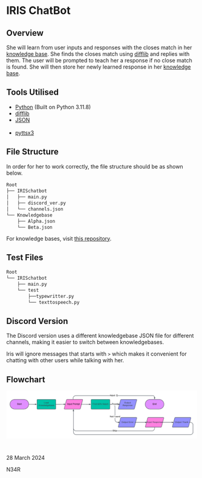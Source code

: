 # IRIS ChatBot

## Overview
She will learn from user inputs and responses with the closes match in her [knowledge base](https://github.com/ProjectIRIS-AI/Knowledgebase/). She finds the closes match using [difflib](https://docs.python.org/3/library/difflib.html/) and replies with them. The user will be prompted to teach her a response if no close match is found. She will then store her newly learned response in her [knowledge base](https://github.com/ProjectIRIS-AI/Knowledgebase/).

## Tools Utilised
- [Python](https://www.python.org/) (Built on Python 3.11.8)
- [difflib](https://docs.python.org/3/library/difflib.html/)
- [JSON](https://www.json.org/)
<br><br>
- [pyttsx3](https://pypi.org/project/pyttsx3/)

## File Structure
In order for her to work correctly, the file structure should be as shown below.
```
Root
├── IRISchatbot
│   ├── main.py
│   ├── discord_ver.py
│   └── channels.json
└── Knowledgebase
    ├── Alpha.json
    └── Beta.json
```
For knowledge bases, visit [this repository](https://github.com/ProjectIRIS-AI/Knowledgebase).

## Test Files
```
Root
└── IRISchatbot
    ├── main.py
    └── test
        ├──typewritter.py
        └── texttospeech.py
```

## Discord Version
The Discord version uses a different knowledgebase JSON file for different channels, making it easier to switch between knowledgebases.

Iris will ignore messages that starts with `>` which makes it convenient for chatting with other users while talking with her.

## Flowchart
![Flowchart](assets/flowchart.png/)

#
28 March 2024

N34R
#
